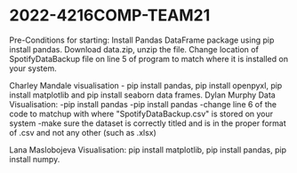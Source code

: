 # 2022-4216COMP-TEAM21
Pre-Conditions for starting:
Install Pandas DataFrame package using pip install pandas.
Download data.zip, unzip the file.
Change location of SpotifyDataBackup file on line 5 of program to match where it is installed on your system.

Charley Mandale visualisation - pip install pandas, pip install openpyxl, pip install matplotlib and pip install seaborn data frames.
Dylan Murphy Data Visualisation:
-pip install pandas 
-pip install pandas
-change line 6 of the code to matchup with where "SpotifyDataBackup.csv" is stored on your system
-make sure the dataset is correctly titled and is in the proper format of .csv and not any other (such as .xlsx)

Lana Maslobojeva Visualisation: pip install matplotlib, pip install pandas, pip install numpy.
